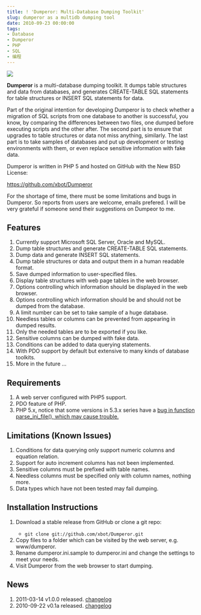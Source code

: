 ```yaml
---
title: ! 'Dumperor: Multi-Database Dumping Toolkit'
slug: dumperor as a multidb dumping tool
date: 2010-09-23 00:00:00
tags:
- Database
- Dumperor
- PHP
- SQL
- 编程
---
```

<div class="illustration_left">
    <a href="http://picasaweb.google.com/lh/photo/lR2jgtHibgYwfhCy3fJyMQ?feat=embedwebsite"><img src="http://lh3.ggpht.com/_ceUJ_lBTHzc/TI44ZufyOhI/AAAAAAAABeM/6ElHu0gdYzY/s800/dumperor.png" /></a>
</div>

<strong>Dumperor</strong> is a multi-database dumping toolkit. It dumps table structures and data from databases, and generates CREATE-TABLE SQL statements for table structures or INSERT SQL statements for data.

Part of the original intention for developing Dumperor is to check whether a migration of SQL scripts from one database to another is successful, you know, by comparing the differences between two files, one dumped before executing scripts and the other after. The second part is to ensure that upgrades to table structures or data not miss anything, similarly. The last part is to take samples of databases and put up development or testing environments with them, or even replace sensitive information with fake data.

Dumperor is written in PHP 5 and hosted on GitHub with the New BSD License:

https://github.com/xbot/Dumperor

For the shortage of time, there must be some limitations and bugs in Dumperor. So reports from users are welcome, emails prefered. I will be very grateful if someone send their suggestions on Dumpeor to me.

<h2>Features</h2>

<ol>
    <li>Currently support Microsoft SQL Server, Oracle and MySQL.</li>
    <li>Dump table structures and generate CREATE-TABLE SQL statements.</li>
    <li>Dump data and generate INSERT SQL statements.</li>
    <li>Dump table structures or data and output them in a human readable format.</li>
    <li>Save dumped information to user-specified files.</li>
    <li>Display table structures with web page tables in the web browser.</li>
    <li>Options controlling which information should be displayed in the web browser.</li>
    <li>Options controlling which information should be and should not be dumped from the database.</li>
    <li>A limit number can be set to take sample of a huge database.</li>
    <li>Needless tables or columns can be prevented from appearing in dumped results.</li>
    <li>Only the needed tables are to be exported if you like.</li>
    <li>Sensitive columns can be dumped with fake data.</li>
    <li>Conditions can be added to data querying statements.</li>
    <li>With PDO support by default but extensive to many kinds of database toolkits.</li>
    <li>More in the future ...</li>
</ol>

<h2>Requirements</h2>

<ol>
    <li>A web server configured with PHP5 support.</li>
    <li>PDO feature of PHP.</li>
    <li>PHP 5.x, notice that some versions in 5.3.x series have a <a href="http://bugs.php.net/bug.php?id=47332">bug in function parse_ini_file(), which may cause trouble.</a></li>
</ol>

<h2>Limitations (Known Issues)</h2>

<ol>
    <li>Conditions for data querying only support numeric columns and equation relation.</li>
    <li>Support for auto increment columns has not been implemented.</li>
    <li>Sensitive columns must be prefixed with table names.</li>
    <li>Needless columns must be specified only with column names, nothing more.</li>
    <li>Data types which have not been tested may fail dumping.</li>
</ol>

<h2>Installation Instructions</h2>

<ol>
    <li>Download a stable release from GitHub or clone a git repo:</li>
    <ul>
        <li><code>git clone git://github.com/xbot/Dumperor.git</code></li>
    </ul>
    <li>Copy files to a folder which can be visited by the web server, e.g. www/dumperor.</li>
    <li>Rename dumperor.ini.sample to dumperor.ini and change the settings to meet your needs.</li>
    <li>Visit Dumperor from the web browser to start dumping.</li>
</ol>

<h2>News</h2>

<ol>
    <li>2011-03-14 v1.0.0 released. <a href="https://github.com/xbot/Dumperor/wiki/Changelog">changelog</a></li>
    <li>2010-09-22 v0.1a released. <a href="https://github.com/xbot/Dumperor/wiki/Changelog">changelog</a></li>
</ol>
